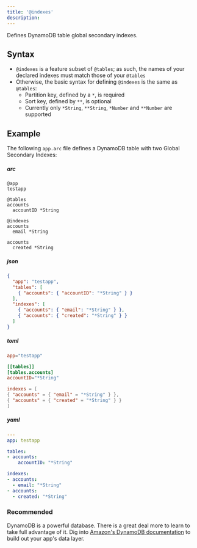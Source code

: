 ```yaml
---
title: '@indexes'
description:
---
```


Defines DynamoDB table global secondary indexes.

## Syntax

- `@indexes` is a feature subset of `@tables`; as such, the names of your declared indexes must match those of your `@tables`
- Otherwise, the basic syntax for defining `@indexes` is the same as `@tables`:
  - Partition key, defined by a `*`, is required
  - Sort key, defined by `**`, is optional
  - Currently only `*String`, `**String`, `*Number` and `**Number` are supported

## Example

The following `app.arc` file defines a DynamoDB table with two Global Secondary Indexes:


<h5>arc</h5>

```arc
@app
testapp

@tables
accounts
  accountID *String

@indexes
accounts
  email *String

accounts
  created *String
```

<h5>json</h5>

```json
{
  "app": "testapp",
  "tables": [
    { "accounts": { "accountID": "*String" } }
  ],
  "indexes": [
    { "accounts": { "email": "*String" } },
    { "accounts": { "created": "*String" } }
  ]
}
```

<h5>toml</h5>

```toml
app="testapp"

[[tables]]
[tables.accounts]
accountID="*String"

indexes = [
{ "accounts" = { "email" = "*String" } },
{ "accounts" = { "created" = "*String" } }
]
```

<h5>yaml</h5>

```yaml
---
app: testapp

tables:
- accounts:
    accountID: "*String"

indexes:
- accounts:
  - email: "*String"
- accounts:
  - created: "*String"
```


### Recommended

DynamoDB is a powerful database. There is a great deal more to learn to take full advantage of it. Dig into [Amazon's DynamoDB documentation](https://aws.amazon.com/documentation/dynamodb/) to build out your app's data layer.
